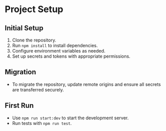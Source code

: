 # Project Setup

## Initial Setup

1. Clone the repository.
2. Run `npm install` to install dependencies.
3. Configure environment variables as needed.
4. Set up secrets and tokens with appropriate permissions.

## Migration

- To migrate the repository, update remote origins and ensure all secrets are transferred securely.

## First Run

- Use `npm run start:dev` to start the development server.
- Run tests with `npm run test`.
